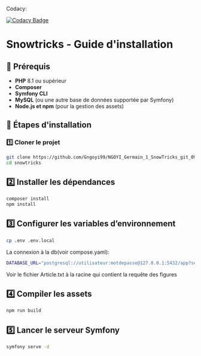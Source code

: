 Codacy:

[![Codacy Badge](https://app.codacy.com/project/badge/Grade/77e5b47b3b2a45ecb7e630c5c162e02f)](https://app.codacy.com/gh/Gngoyi99/NGOYI_Germain_1_SnowTricks_git_092024/dashboard?utm_source=gh&utm_medium=referral&utm_content=&utm_campaign=Badge_grade)
# Snowtricks - Guide d'installation

## 📌 Prérequis

- **PHP** 8.1 ou supérieur  
- **Composer**  
- **Symfony CLI**  
- **MySQL** (ou une autre base de données supportée par Symfony)  
- **Node.js et npm** (pour la gestion des assets)  

## 🔧 Étapes d'installation

### 1️⃣ Cloner le projet
```sh
git clone https://github.com/Gngoyi99/NGOYI_Germain_1_SnowTricks_git_092024.git
cd snowtricks
```
## 2️⃣ Installer les dépendances
```sh
composer install
npm install
```
## 3️⃣ Configurer les variables d’environnement
```sh
cp .env .env.local
```
La connexion à la db(voir compose.yaml):
```sh
DATABASE_URL="postgresql://utilisateur:motdepasse@127.0.0.1:5432/app?serverVersion=16&charset=utf8"
```
Voir le fichier Article.txt à la racine qui contient la requête des figures

## 4️⃣ Compiler les assets
```sh
npm run build
```
## 5️⃣ Lancer le serveur Symfony
```sh
symfony serve -d
```
